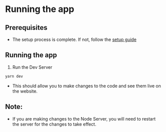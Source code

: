 # Running the app 

## Prerequisites 
- The setup process is complete. If not, follow the [setup guide](../setup.md)

## Running the app 
1. Run the Dev Server
```bash
yarn dev
```
- This should allow you to make changes to the code and see them live on the website.
## Note:
- If you are making changes to the Node Server, you will need to restart the server for the changes to take effect.
